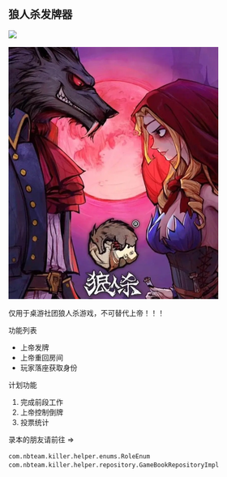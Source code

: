## 狼人杀发牌器

<a target="_blank" href="https://www.oracle.com/java/technologies/javase/javase-jdk8-downloads.html">
    <img src="https://img.shields.io/badge/JDK-8+-green.svg" />
</a>

![](.readme_images/78bec635.png)

仅用于桌游社团狼人杀游戏，不可替代上帝！！！

功能列表

* 上帝发牌
* 上帝重回房间
* 玩家落座获取身份

计划功能

1. 完成前段工作
2. 上帝控制倒牌
3. 投票统计

录本的朋友请前往 =>

`
com.nbteam.killer.helper.enums.RoleEnum com.nbteam.killer.helper.repository.GameBookRepositoryImpl
`




